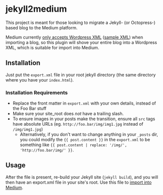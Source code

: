 # jekyll2medium
This project is meant for those looking to migrate a Jekyll- (or Octopress-) based blog to the Medium platform. 

Medium currently [only accepts Wordpress XML](https://help.medium.com/hc/en-us/articles/218572107) ([sample XML](https://wpcom-themes.svn.automattic.com/demo/theme-unit-test-data.xml)) when importing a blog, so this plugin will shove your entire blog into a Wordpress XML, which is suitable for import into Medium. 

## Installation

Just put the `export.xml` file in your root jekyll directory (the same directory where you have your `index.html`). 

### Installation Requirements

- Replace the front matter in `export.xml` with your own details, instead of the Foo Bar stuff
- Make sure your site_root does _not_ have a trailing slash. 
- To ensure images in your posts make the transition, ensure all `src` tags have absolute URLs (eg. `http://foo.bar/img/img1.jpg` instead of `/img/img1.jpg`)
  - Alternatively, if you don't want to change anything in your `_posts` dir, you could modify the `{{ post.content }}` in the `export.xml` to be something like `{{ post.content | replace: '/img/', 'http://foo.bar/img/' }}`.

## Usage

After the file is present, re-build your Jekyll site (`jekyll build`), and you will then have an export.xml file in your site's root. Use this file to [import into Medium](https://help.medium.com/hc/en-us/articles/218445047). 
